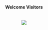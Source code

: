 <p align="center">
  <b>Welcome Visitors</b><br>
  <br><br>
  <img src="https://sbhack19-prod.s3.eu-central-1.amazonaws.com/public-resources/team-logo.gif">
</p>
